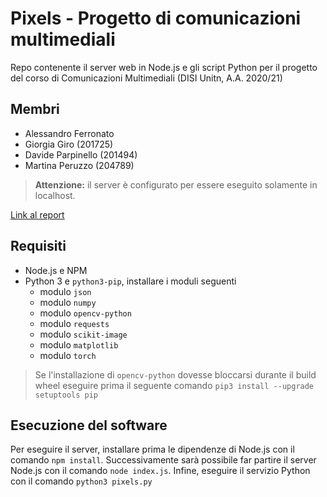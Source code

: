 # Pixels - Progetto di comunicazioni multimediali

Repo contenente il server web in Node.js e gli script Python per il progetto del corso di Comunicazioni Multimediali (DISI Unitn, A.A. 2020/21)
## Membri
- Alessandro Ferronato
- Giorgia Giro (201725)
- Davide Parpinello (201494)
- Martina Peruzzo (204789)

> <b>Attenzione:</b> il server è configurato per essere eseguito solamente in localhost.

[Link al report](http://google.com)

## Requisiti
- Node.js e NPM
- Python 3 e `python3-pip`, installare i moduli seguenti
  - modulo `json`
  - modulo `numpy`
  - modulo `opencv-python`
  - modulo `requests`
  - modulo `scikit-image`
  - modulo `matplotlib`
  - modulo `torch`

> Se l'installazione di `opencv-python` dovesse bloccarsi durante il build wheel eseguire prima il seguente comando `pip3 install --upgrade setuptools pip`

## Esecuzione del software
Per eseguire il server, installare prima le dipendenze di Node.js con il comando `npm install`.
Successivamente sarà possibile far partire il server Node.js con il comando `node index.js`.
Infine, eseguire il servizio Python con il comando `python3 pixels.py`